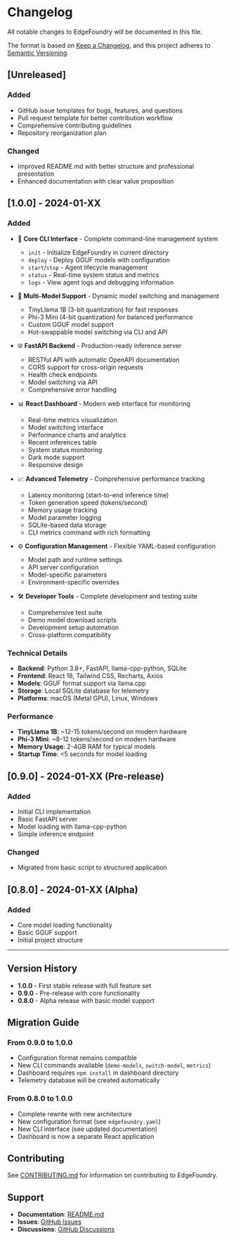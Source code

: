 # Changelog

All notable changes to EdgeFoundry will be documented in this file.

The format is based on [Keep a Changelog](https://keepachangelog.com/en/1.0.0/),
and this project adheres to [Semantic Versioning](https://semver.org/spec/v2.0.0.html).

## [Unreleased]

### Added
- GitHub issue templates for bugs, features, and questions
- Pull request template for better contribution workflow
- Comprehensive contributing guidelines
- Repository reorganization plan

### Changed
- Improved README.md with better structure and professional presentation
- Enhanced documentation with clear value proposition

## [1.0.0] - 2024-01-XX

### Added
- 🚀 **Core CLI Interface** - Complete command-line management system
  - `init` - Initialize EdgeFoundry in current directory
  - `deploy` - Deploy GGUF models with configuration
  - `start`/`stop` - Agent lifecycle management
  - `status` - Real-time system status and metrics
  - `logs` - View agent logs and debugging information

- 🤖 **Multi-Model Support** - Dynamic model switching and management
  - TinyLlama 1B (3-bit quantization) for fast responses
  - Phi-3 Mini (4-bit quantization) for balanced performance
  - Custom GGUF model support
  - Hot-swappable model switching via CLI and API

- 🌐 **FastAPI Backend** - Production-ready inference server
  - RESTful API with automatic OpenAPI documentation
  - CORS support for cross-origin requests
  - Health check endpoints
  - Model switching via API
  - Comprehensive error handling

- 📊 **React Dashboard** - Modern web interface for monitoring
  - Real-time metrics visualization
  - Model switching interface
  - Performance charts and analytics
  - Recent inferences table
  - System status monitoring
  - Dark mode support
  - Responsive design

- 📈 **Advanced Telemetry** - Comprehensive performance tracking
  - Latency monitoring (start-to-end inference time)
  - Token generation speed (tokens/second)
  - Memory usage tracking
  - Model parameter logging
  - SQLite-based data storage
  - CLI metrics command with rich formatting

- ⚙️ **Configuration Management** - Flexible YAML-based configuration
  - Model path and runtime settings
  - API server configuration
  - Model-specific parameters
  - Environment-specific overrides

- 🛠️ **Developer Tools** - Complete development and testing suite
  - Comprehensive test suite
  - Demo model download scripts
  - Development setup automation
  - Cross-platform compatibility

### Technical Details
- **Backend**: Python 3.8+, FastAPI, llama-cpp-python, SQLite
- **Frontend**: React 18, Tailwind CSS, Recharts, Axios
- **Models**: GGUF format support via llama.cpp
- **Storage**: Local SQLite database for telemetry
- **Platforms**: macOS (Metal GPU), Linux, Windows

### Performance
- **TinyLlama 1B**: ~12-15 tokens/second on modern hardware
- **Phi-3 Mini**: ~8-12 tokens/second on modern hardware
- **Memory Usage**: 2-4GB RAM for typical models
- **Startup Time**: <5 seconds for model loading

## [0.9.0] - 2024-01-XX (Pre-release)

### Added
- Initial CLI implementation
- Basic FastAPI server
- Model loading with llama-cpp-python
- Simple inference endpoint

### Changed
- Migrated from basic script to structured application

## [0.8.0] - 2024-01-XX (Alpha)

### Added
- Core model loading functionality
- Basic GGUF support
- Initial project structure

---

## Version History

- **1.0.0** - First stable release with full feature set
- **0.9.0** - Pre-release with core functionality
- **0.8.0** - Alpha release with basic model support

## Migration Guide

### From 0.9.0 to 1.0.0
- Configuration format remains compatible
- New CLI commands available (`demo-models`, `switch-model`, `metrics`)
- Dashboard requires `npm install` in dashboard directory
- Telemetry database will be created automatically

### From 0.8.0 to 1.0.0
- Complete rewrite with new architecture
- New configuration format (see `edgefoundry.yaml`)
- New CLI interface (see updated documentation)
- Dashboard is now a separate React application

## Contributing

See [CONTRIBUTING.md](CONTRIBUTING.md) for information on contributing to EdgeFoundry.

## Support

- **Documentation**: [README.md](README.md)
- **Issues**: [GitHub Issues](https://github.com/yourusername/edge-foundry/issues)
- **Discussions**: [GitHub Discussions](https://github.com/yourusername/edge-foundry/discussions)
